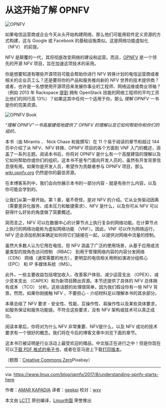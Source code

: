 从这开始了解 OPNFV
============================================================

![OPNFV](https://www.linux.com/sites/lcom/files/styles/rendered_file/public/network-transformation.png?itok=uNTYBeQb "OPNFV")

如果电信运营商或企业今天从头开始构建网络，那么他们可能用软件定义资源的方式构建，这与 Google 或 Facebook 的基础设施类似。这是网络功能虚拟化 （NFV） 的前提。

NFV 是颠覆的一代，其将彻底改变网络的建设和运营。而且，[OPNFV][3] 是一个领先的开源 NFV 项目，旨在加速这项技术的采用。

你是想要知道有哪些开源项目可能会帮助你进行 NFV  转换计划的电信运营商或者相关的企业员工么？还是要将你的产品和服务推向新的 NFV 世界的技术提供商？或者，也许是一名想使用开源项目来发展你事业的工程师、网络运维或商业领袖？（例如 2013 年 Rackspace [提到][4] 拥有 OpenStack 技能的网络工程师的平均工资比他们的同行高 13%）？如果这其中任何一个适用于你，那么 _理解 OPNFV_ 一书是你的完美资源。

![OPNFV Book](https://www.linux.com/sites/lcom/files/understanding-opnfv.jpeg)

*“理解 OPNFV”一书高屋建瓴地提供了 OPNFV 的理解以及它如何帮助你和你们的组织。*

本书（由 Mirantis 、 Nick Chase 和我撰写）在 11 个易于阅读的章节和超过 144 页中介绍了从 NFV、NFV 转换、OPNFV 项目的各个方面到 VNF 入门的概述，涵盖了一系列主题。阅读本书后，你将对 OPNFV 是什么有一个高屋建瓴的理解以及它如何帮助你或你们的组织。这本书不是专门面向开发人员的，虽然有开发背景信息很有用。如果你是开发人员，希望作为贡献者参与 OPNFV 项目，那么 [wiki.opnfv.org][5] 仍然是你的最佳资源。

在本博客系列中，我们会向你展示本书的一部分内容 - 就是有些什么内容，以及你可能会学到的。

让我们从第一章开始。第 1 章，毫不奇怪，是对 NFV 的介绍。它从业务驱动因素（需要差异化服务、成本压力和敏捷需求）、NFV 是什么，以及你可从 NFV 可以获得什么好处的角度做了简要概述。

简而言之，NFV 可以在数据中心的计算节点上执行复杂的网络功能。在计算节点上执行的网络功能称为虚拟网络功能 （VNF）。因此，VNF 可以作为网络运行，NFV 还会添加机制来确定如何将它们链接在一起，以提供对网络中流量的控制。

虽然大多数人认为它用在电信，但 NFV 涵盖了广泛的使用场景，从基于应用或流量类型的按角色访问控制 （RBAC） 到用于管理网络内容的内容分发网络 （CDN） 网络（通常需要的地方），更明显的电信相关用例如演进分组核心 （EPC） 和 IP 多媒体系统（IMS）。

此外，一些主要收益包括增加收入、改善客户体验、减少运营支出 （OPEX）、减少资本支出 （CAPEX）和为新项目腾出资源。本节还提供了具体的 NFV 总体拥有成本 （TCO） 分析。这些话题的处理很简单，因为我们假设你有一些 NFV 背景。然而，如果你刚接触 NFV ，不要担心 - 介绍材料足以理解本书的其余部分。

本章总结了 NFV 要求 - 安全性、性能、互操作性、易操作性以及某些具体要求，如服务保证和服务功能链。不符合这些要求，没有 NFV 架构或技术可以真正成功。

阅读本章后，你将对为什么 NFV 非常重要、NFV是什么，以及 NFV 成功的技术要求有一个很好的概念。我们将在今后的博客文章中浏览下面的章节。

这本书已被证明是行业活动上最受欢迎的赠品，中文版正在进行之中！但是你现在可以[下载 PDF 格式的电子书][6]，或者在亚马逊上下载[打印版本][7]。

（题图：[Creative Commons Zero][1]Pixabay）

--------------------------------------------------------------------------------

via: https://www.linux.com/blog/opnfv/2017/8/understanding-opnfv-starts-here

作者：[AMAR KAPADIA][a]
译者：[geekpi](https://github.com/geekpi)
校对：[wxy](https://github.com/wxy)

本文由 [LCTT](https://github.com/LCTT/TranslateProject) 原创编译，[Linux中国](https://linux.cn/) 荣誉推出

[a]:https://www.linux.com/users/akapadia
[1]:https://www.linux.com/licenses/category/creative-commons-zero
[2]:https://www.linux.com/files/images/network-transformationpng
[3]:https://www.opnfv.org/
[4]:https://blog.rackspace.com/solving-the-openstack-talent-gap
[5]:https://wiki.opnfv.org/
[6]:https://www.opnfv.org/resources/download-understanding-opnfv-ebook
[7]:https://www.amazon.com/dp/B071LQY724/ref=cm_sw_r_cp_ep_dp_pgFMzbM8YHJA9
